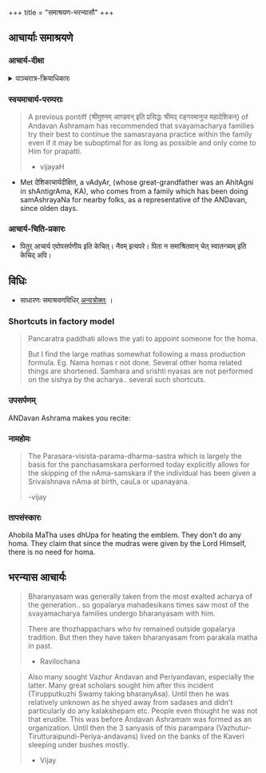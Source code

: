 +++
title = "समाश्रयण-भरन्यासौ"
+++

## आचार्याः समाश्रयणे
### आचार्य-दीक्षा
<details><summary>पाञ्चरात्र-क्रियाधिकारः</summary>

> That rule regarding the 5 gotras belonging to kanva shakha of sukla yajur Veda is mentioned in jayakhya. And it is abt adhikara to touch moola vigraha in temple. Ramanuja, tatarya etc don't claim such rights in temples governed by jayakhya (eg. kAnchi varadarAja).
>
> There are other samhitas where any brahmana who has underwent pancaratra diksha is allowed certain rights.. and iirc sattvata allows any brahmana with diksha to become acharya. So madhva and Sri vaishnava acharyas use this rule.
>
> -ravilochanaH
</details>

### स्वयमाचार्य-परम्पराः
> A previous pontiff (श्रीमुश्नम् आण्डवन् इति प्रसिद्धः श्रीमद् रङ्गरमानुज महादेशिकन्) of Andavan Ashramam has recommended that svayamacharya families try their best to continue the samasrayana practice within the family even if it may be suboptimal for as long as possible and only come to Him for prapatti.
>
> - vijayaH

- Met देशिकाचार्यदीक्षित, a vAdyAr, (whose great-grandfather was an AhitAgni in shAntigrAma, KA), who comes from a family which has been doing samAshrayaNa for nearby folks, as a representative of the ANDavan, since olden days.

### आचार्य-चिति-प्रकारः
- पितुर् आचार्य एवोपसर्पणीय इति केचित्। नैवम् इत्यपरे। पिता न समाश्रितवान् चेत् स्वातन्त्र्यम् इति केचिद् अपि।

## विधिः
- साधारणः समाश्रयणविधिर् [अन्यत्रोक्तः](../prayogamAlA/panchasmskArAdi/) । 

### Shortcuts in factory model
> Pancaratra paddhati allows the yati to appoint someone for the homa. 
> 
> But I find the large mathas somewhat following a mass production formula. Eg. Nama homas r not done. Several other homa related things are shortened. Samhara and srishti nyasas are not performed on the sishya by the acharya.. several such shortcuts.

### उपसर्पणम्
ANDavan Ashrama makes you recite:

<div class="js_include" url="/purANam/mahAbhAratam/06-bhIShma-parva/02-bhagavad-gItA-parva/saMskRtam/vishvAsa-prastutiH/02_sAnkhya-yogaH_sarva-/07_kArpaNyadoShopaha.md"  newLevelForH1="5" includeTitle="false"> </div>  

### नामहोमः
> The Parasara-visista-parama-dharma-sastra which is largely the basis for the panchasamskara performed today explicitly allows for the skipping of the nAma-samskara if the individual has been given a Srivaishnava nAma at birth, cauLa or upanayana.
> 
> -vijay

### तापसंस्कारः
Ahobila MaTha uses dhUpa for heating the emblem. They don't do any homa. They claim that since the mudras were given by the Lord Himself, there is no need for homa.

## भरन्यास आचार्यः
> Bharanyasam was generally taken from the most exalted acharya of the generation.. so gopalarya mahadesikans times saw most of the svayamacharya families undergo bharanyasam with him.
> 
> There are thozhappachars who hv remained outside gopalarya tradition. But then they have taken bharanyasam from parakala matha in past.
> 
> - Ravilochana


> Also many sought Vazhur Andavan and Periyandavan, especially the latter. Many great scholars sought him after this incident (Tirupputkuzhi Swamy taking bharanyAsa). Until then he was relatively unknown as he shyed away from sadases and didn't particularly do any kalakshepam etc. People even thought he was not that erudite. This was before Andavan Ashramam was formed as an organization. Until then the 3 sanyasis of this parampara (Vazhutur-Tirutturaipundi-Periya-andavans) lived on the banks of the Kaveri sleeping under bushes mostly. 
> 
> - Vijay